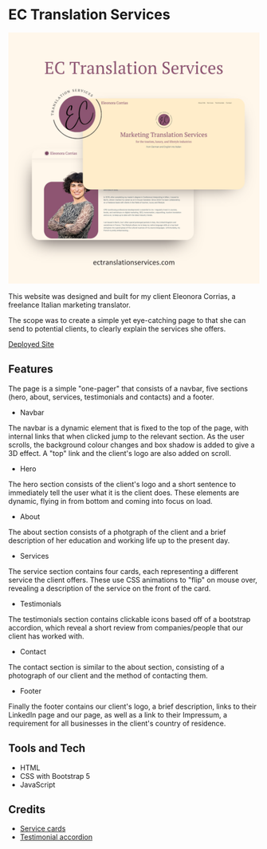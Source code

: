 # EC Translation Services

![Website mockup](assets/docs/ec-trans-launch-mockup.png)

This website was designed and built for my client Eleonora Corrias, a freelance Italian marketing translator.

The scope was to create a simple yet eye-catching page to that she can send to potential clients, to clearly explain the services she offers.

[Deployed Site](https://ectranslationservices.com)

## Features

The page is a simple "one-pager" that consists of a navbar, five sections (hero, about, services, testimonials and contacts) and a footer.

- Navbar

The navbar is a dynamic element that is fixed to the top of the page, with internal links that when clicked jump to the relevant section. As the user scrolls, the background colour changes and box shadow is added to give a 3D effect. A "top" link and the client's logo are also added on scroll.

- Hero

The hero section consists of the client's logo and a short sentence to immediately tell the user what it is the client does. These elements are dynamic, flying in from bottom and coming into focus on load.

- About

The about section consists of a photgraph of the client and a brief description of her education and working life up to the present day.

- Services

The service section contains four cards, each representing a different service the client offers. These use CSS animations to "flip" on mouse over, revealing a description of the service on the front of the card.

- Testimonials

The testimonials section contains clickable icons based off of a bootstrap accordion, which reveal a short review from companies/people that our client has worked with.

- Contact

The contact section is similar to the about section, consisting of a photograph of our client and the method of contacting them.

- Footer

Finally the footer contains our client's logo, a brief description, links to their LinkedIn page and our page, as well as a link to their Impressum, a requirement for all businesses in the client's country of residence.

## Tools and Tech

- HTML
- CSS with Bootstrap 5
- JavaScript

## Credits

- [Service cards](https://bootsnipp.com/snippets/92xNm)
- [Testimonial accordion](https://bbbootstrap.com/snippets/bootstrap-vertical-collapsible-testimonials-41662708)